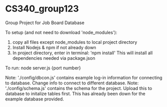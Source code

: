 # CS340_group123
Group Project for Job Board Database

To setup (and not need to download 'node_modules'):
1. copy all files except node_modules to local project directory
2. Install Nodejs & npm if not already down
3. In project directory, enter in terminal: 'npm install'
This will install all dependencies needed via package.json

To run:
node server.js {port number}

Note: './config/dbcon.js' contains example log-in information for connecting to database. Change info to connect to different database.
Note: './config/schema.js' contains the schema for the project. Upload this to database to initalize 
tables first. This has already been down for the example database provided. 